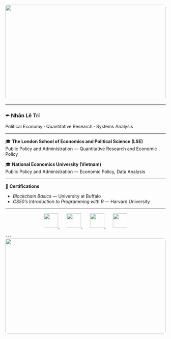 <div align="center">
  <img src="https://i.imgur.com/n3y46Y2.jpg" style="width: 100%; max-height: 300px; object-fit: cover; border-radius: 8px;">
</div>

---

### ✒︎ Nhân Lê Trí  
Political Economy · Quantitative Research · Systems Analysis  

---

🎓 **The London School of Economics and Political Science (LSE)**  
Public Policy and Administration — Quantitative Research and Economic Policy  

🎓 **National Economics University (Vietnam)**  
Public Policy and Administration — Economic Policy, Data Analysis  

---

📜 **Certifications**  
- *Blockchain Basics* — University at Buffalo 
- *CS50’s Introduction to Programming with R* — Harvard University  

---
<p align="center">
  <a href="https://github.com/yourusername" title="GitHub">
    <img src="https://skillicons.dev/icons?i=github&theme=dark" width="45"/>
  </a>
  &#8287;&#8287;&#8287;&#8287;&#8287;
  <a href="mailto:your.email@example.com" title="Email">
    <img src="https://skillicons.dev/icons?i=gmail&theme=dark" width="45"/>
  </a>
  &#8287;&#8287;&#8287;&#8287;&#8287;
  <a href="https://www.linkedin.com/in/your-linkedin" title="LinkedIn">
    <img src="https://skillicons.dev/icons?i=linkedin&theme=dark" width="45"/>
  </a>
  &#8287;&#8287;&#8287;&#8287;&#8287;
  <a href="https://orcid.org/your-orcid-id" title="ORCID">
    <img src="https://skillicons.dev/icons?i=orcid&theme=dark" width="45"/>
  </a>
</p>
---

<div align="center">
  <img src="https://i.imgur.com/WpGqeip.jpg" style="width: 100%; max-height: 300px; object-fit: cover; border-radius: 8px;">
</div>
